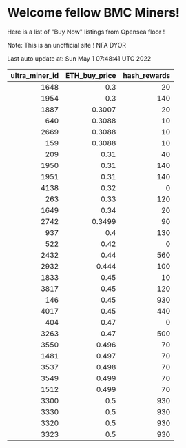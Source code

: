 # Welcome fellow BMC Miners!
Here is a list of "Buy Now" listings from Opensea floor !

Note: This is an unofficial site ! NFA DYOR


Last auto update at: Sun May  1 07:48:41 UTC 2022


|   ultra_miner_id |   ETH_buy_price |   hash_rewards |
|-----------------:|----------------:|---------------:|
|             1648 |          0.3    |             20 |
|             1954 |          0.3    |            140 |
|             1887 |          0.3007 |             20 |
|              640 |          0.3088 |             10 |
|             2669 |          0.3088 |             10 |
|              159 |          0.3088 |             10 |
|              209 |          0.31   |             40 |
|             1950 |          0.31   |            140 |
|             1951 |          0.31   |            140 |
|             4138 |          0.32   |              0 |
|              263 |          0.33   |            120 |
|             1649 |          0.34   |             20 |
|             2742 |          0.3499 |             90 |
|              937 |          0.4    |            130 |
|              522 |          0.42   |              0 |
|             2432 |          0.44   |            560 |
|             2932 |          0.444  |            100 |
|             1833 |          0.45   |             10 |
|             3817 |          0.45   |            120 |
|              146 |          0.45   |            930 |
|             4017 |          0.45   |            440 |
|              404 |          0.47   |              0 |
|             3263 |          0.47   |            500 |
|             3550 |          0.496  |             70 |
|             1481 |          0.497  |             70 |
|             3537 |          0.498  |             70 |
|             3549 |          0.499  |             70 |
|             1512 |          0.499  |             70 |
|             3300 |          0.5    |            930 |
|             3330 |          0.5    |            930 |
|             3320 |          0.5    |            930 |
|             3323 |          0.5    |            930 |